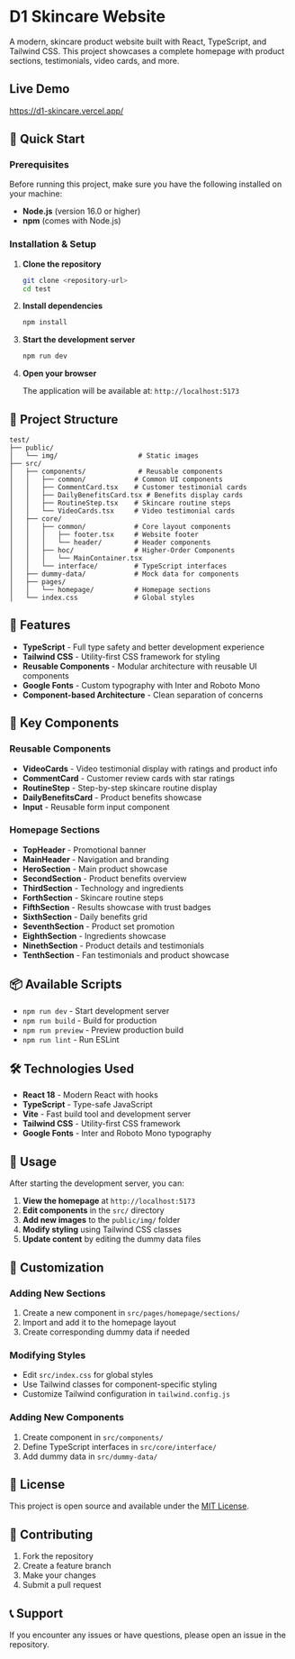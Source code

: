 # D1 Skincare Website

A modern, skincare product website built with React, TypeScript, and Tailwind CSS. This project showcases a complete homepage with product sections, testimonials, video cards, and more.

## Live Demo
https://d1-skincare.vercel.app/

## 🚀 Quick Start

### Prerequisites

Before running this project, make sure you have the following installed on your machine:

- **Node.js** (version 16.0 or higher)
- **npm** (comes with Node.js)

### Installation & Setup

1. **Clone the repository**
   ```bash
   git clone <repository-url>
   cd test
   ```

2. **Install dependencies**
   ```bash
   npm install
   ```

3. **Start the development server**
   ```bash
   npm run dev
   ```

4. **Open your browser**
   
   The application will be available at: `http://localhost:5173`

## 📁 Project Structure

```
test/
├── public/
│   └── img/                    # Static images
├── src/
│   ├── components/             # Reusable components
│   │   ├── common/            # Common UI components
│   │   ├── CommentCard.tsx    # Customer testimonial cards
│   │   ├── DailyBenefitsCard.tsx # Benefits display cards
│   │   ├── RoutineStep.tsx    # Skincare routine steps
│   │   └── VideoCards.tsx     # Video testimonial cards
│   ├── core/
│   │   ├── common/            # Core layout components
│   │   │   ├── footer.tsx     # Website footer
│   │   │   └── header/        # Header components
│   │   ├── hoc/               # Higher-Order Components
│   │   │   └── MainContainer.tsx
│   │   └── interface/         # TypeScript interfaces
│   ├── dummy-data/            # Mock data for components
│   ├── pages/
│   │   └── homepage/          # Homepage sections
│   └── index.css              # Global styles
```

## 🎨 Features

- **TypeScript** - Full type safety and better development experience
- **Tailwind CSS** - Utility-first CSS framework for styling
- **Reusable Components** - Modular architecture with reusable UI components
- **Google Fonts** - Custom typography with Inter and Roboto Mono
- **Component-based Architecture** - Clean separation of concerns

## 🧩 Key Components

### Reusable Components
- **VideoCards** - Video testimonial display with ratings and product info
- **CommentCard** - Customer review cards with star ratings
- **RoutineStep** - Step-by-step skincare routine display
- **DailyBenefitsCard** - Product benefits showcase
- **Input** - Reusable form input component

### Homepage Sections
- **TopHeader** - Promotional banner
- **MainHeader** - Navigation and branding
- **HeroSection** - Main product showcase
- **SecondSection** - Product benefits overview
- **ThirdSection** - Technology and ingredients
- **ForthSection** - Skincare routine steps
- **FifthSection** - Results showcase with trust badges
- **SixthSection** - Daily benefits grid
- **SeventhSection** - Product set promotion
- **EighthSection** - Ingredients showcase
- **NinethSection** - Product details and testimonials
- **TenthSection** - Fan testimonials and product showcase

## 📦 Available Scripts

- `npm run dev` - Start development server
- `npm run build` - Build for production
- `npm run preview` - Preview production build
- `npm run lint` - Run ESLint

## 🛠️ Technologies Used

- **React 18** - Modern React with hooks
- **TypeScript** - Type-safe JavaScript
- **Vite** - Fast build tool and development server
- **Tailwind CSS** - Utility-first CSS framework
- **Google Fonts** - Inter and Roboto Mono typography

## 🎯 Usage

After starting the development server, you can:

1. **View the homepage** at `http://localhost:5173`
2. **Edit components** in the `src/` directory
3. **Add new images** to the `public/img/` folder
4. **Modify styling** using Tailwind CSS classes
5. **Update content** by editing the dummy data files

## 🔧 Customization

### Adding New Sections
1. Create a new component in `src/pages/homepage/sections/`
2. Import and add it to the homepage layout
3. Create corresponding dummy data if needed

### Modifying Styles
- Edit `src/index.css` for global styles
- Use Tailwind classes for component-specific styling
- Customize Tailwind configuration in `tailwind.config.js`

### Adding New Components
1. Create component in `src/components/`
2. Define TypeScript interfaces in `src/core/interface/`
3. Add dummy data in `src/dummy-data/`

## 📄 License

This project is open source and available under the [MIT License](LICENSE).

## 🤝 Contributing

1. Fork the repository
2. Create a feature branch
3. Make your changes
4. Submit a pull request

## 📞 Support

If you encounter any issues or have questions, please open an issue in the repository.
